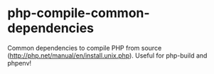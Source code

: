 # php-compile-common-dependencies
Common dependencies to compile PHP from source (http://php.net/manual/en/install.unix.php). Useful for php-build and phpenv!
